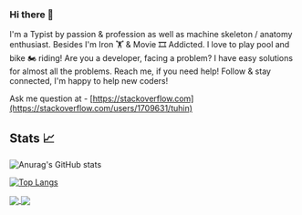 ### Hi there 👋

I'm a Typist by passion & profession as well as machine skeleton / anatomy enthusiast. Besides I'm Iron 🏋️ & Movie 🎞️ Addicted. I love to play pool and bike 🏍️ riding! Are you a developer, facing a problem? I have easy solutions for almost all the problems. Reach me, if you need help! Follow & stay connected, I'm happy to help new coders!

Ask me question at - [https://stackoverflow.com](https://stackoverflow.com/users/1709631/tuhin)


## Stats :chart_with_upwards_trend:
![Anurag's GitHub stats](https://github-readme-stats.vercel.app/api?username=tuhin18003&show_icons=true&theme=radical)

[![Top Langs](https://github-readme-stats.vercel.app/api/top-langs/?username=tuhin18003&langs_count=15&layout=compact)](https://github.com/tuhin18003/github-readme-stats)

<a href="https://github.com/anuraghazra/github-readme-stats">
  <img align="center" src="https://github-readme-stats.vercel.app/api/pin/?username=anuraghazra&repo=github-readme-stats" />
</a>
<a href="https://github.com/anuraghazra/convoychat">
  <img align="center" src="https://github-readme-stats.vercel.app/api/pin/?username=anuraghazra&repo=convoychat" />
</a>

<!--
**tuhin18003/tuhin18003** is a ✨ _special_ ✨ repository because its `README.md` (this file) appears on your GitHub profile.

Here are some ideas to get you started:

- 🔭 I’m currently working on ...
- 🌱 I’m currently learning ...
- 👯 I’m looking to collaborate on ...
- 🤔 I’m looking for help with ...
- 💬 Ask me about ...
- 📫 How to reach me: ...
- 😄 Pronouns: ...
- ⚡ Fun fact: ...
-->
